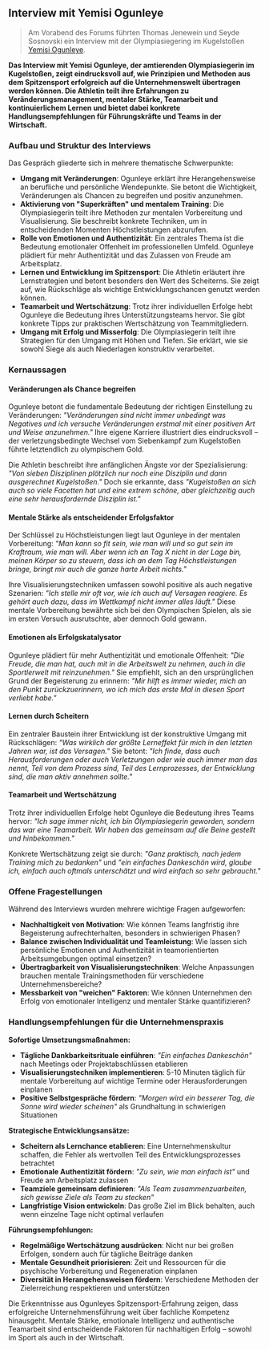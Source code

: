 ## Interview mit Yemisi Ogunleye
> Am Vorabend des Forums führten Thomas Jenewein und Seyde Sosnovski ein Interview mit der Olympiasiegering im Kugelstoßen [Yemisi Ogunleye](https://de.wikipedia.org/wiki/Yemisi_Ogunleye).

**Das Interview mit Yemisi Ogunleye, der amtierenden Olympiasiegerin im Kugelstoßen, zeigt eindrucksvoll auf, wie Prinzipien und Methoden aus dem Spitzensport erfolgreich auf die Unternehmenswelt übertragen werden können. Die Athletin teilt ihre Erfahrungen zu Veränderungsmanagement, mentaler Stärke, Teamarbeit und kontinuierlichem Lernen und bietet dabei konkrete Handlungsempfehlungen für Führungskräfte und Teams in der Wirtschaft.**

### Aufbau und Struktur des Interviews

Das Gespräch gliederte sich in mehrere thematische Schwerpunkte:

- **Umgang mit Veränderungen**: Ogunleye erklärt ihre Herangehensweise an berufliche und persönliche Wendepunkte. Sie betont die Wichtigkeit, Veränderungen als Chancen zu begreifen und positiv anzunehmen.
- **Aktivierung von "Superkräften" und mentalem Training**: Die Olympiasiegerin teilt ihre Methoden zur mentalen Vorbereitung und Visualisierung. Sie beschreibt konkrete Techniken, um in entscheidenden Momenten Höchstleistungen abzurufen.
- **Rolle von Emotionen und Authentizität**: Ein zentrales Thema ist die Bedeutung emotionaler Offenheit im professionellen Umfeld. Ogunleye plädiert für mehr Authentizität und das Zulassen von Freude am Arbeitsplatz.
- **Lernen und Entwicklung im Spitzensport**: Die Athletin erläutert ihre Lernstrategien und betont besonders den Wert des Scheiterns. Sie zeigt auf, wie Rückschläge als wichtige Entwicklungschancen genutzt werden können.
- **Teamarbeit und Wertschätzung**: Trotz ihrer individuellen Erfolge hebt Ogunleye die Bedeutung ihres Unterstützungsteams hervor. Sie gibt konkrete Tipps zur praktischen Wertschätzung von Teammitgliedern.
- **Umgang mit Erfolg und Misserfolg**: Die Olympiasiegerin teilt ihre Strategien für den Umgang mit Höhen und Tiefen. Sie erklärt, wie sie sowohl Siege als auch Niederlagen konstruktiv verarbeitet.

### Kernaussagen

#### Veränderungen als Chance begreifen

Ogunleye betont die fundamentale Bedeutung der richtigen Einstellung zu Veränderungen: *"Veränderungen sind nicht immer unbedingt was Negatives und ich versuche Veränderungen erstmal mit einer positiven Art und Weise anzunehmen."* Ihre eigene Karriere illustriert dies eindrucksvoll – der verletzungsbedingte Wechsel vom Siebenkampf zum Kugelstoßen führte letztendlich zu olympischem Gold.

Die Athletin beschreibt ihre anfänglichen Ängste vor der Spezialisierung: *"Von sieben Disziplinen plötzlich nur noch eine Disziplin und dann ausgerechnet Kugelstoßen."* Doch sie erkannte, dass *"Kugelstoßen an sich auch so viele Facetten hat und eine extrem schöne, aber gleichzeitig auch eine sehr herausfordernde Disziplin ist."*

#### Mentale Stärke als entscheidender Erfolgsfaktor

Der Schlüssel zu Höchstleistungen liegt laut Ogunleye in der mentalen Vorbereitung: *"Man kann so fit sein, wie man will und so gut sein im Kraftraum, wie man will. Aber wenn ich an Tag X nicht in der Lage bin, meinen Körper so zu steuern, dass ich an dem Tag Höchstleistungen bringe, bringt mir auch die ganze harte Arbeit nichts."*

Ihre Visualisierungstechniken umfassen sowohl positive als auch negative Szenarien: *"Ich stelle mir oft vor, wie ich auch auf Versagen reagiere. Es gehört auch dazu, dass im Wettkampf nicht immer alles läuft."* Diese mentale Vorbereitung bewährte sich bei den Olympischen Spielen, als sie im ersten Versuch ausrutschte, aber dennoch Gold gewann.

#### Emotionen als Erfolgskatalysator

Ogunleye plädiert für mehr Authentizität und emotionale Offenheit: *"Die Freude, die man hat, auch mit in die Arbeitswelt zu nehmen, auch in die Sportlerwelt mit reinzunehmen."* Sie empfiehlt, sich an den ursprünglichen Grund der Begeisterung zu erinnern: *"Mir hilft es immer wieder, mich an den Punkt zurückzuerinnern, wo ich mich das erste Mal in diesen Sport verliebt habe."*

#### Lernen durch Scheitern

Ein zentraler Baustein ihrer Entwicklung ist der konstruktive Umgang mit Rückschlägen: *"Was wirklich der größte Lerneffekt für mich in den letzten Jahren war, ist das Versagen."* Sie betont: *"Ich finde, dass auch Herausforderungen oder auch Verletzungen oder wie auch immer man das nennt, Teil von dem Prozess sind, Teil des Lernprozesses, der Entwicklung sind, die man aktiv annehmen sollte."*

#### Teamarbeit und Wertschätzung

Trotz ihrer individuellen Erfolge hebt Ogunleye die Bedeutung ihres Teams hervor: *"Ich sage immer nicht, ich bin Olympiasiegerin geworden, sondern das war eine Teamarbeit. Wir haben das gemeinsam auf die Beine gestellt und hinbekommen."* 

Konkrete Wertschätzung zeigt sie durch: *"Ganz praktisch, nach jedem Training mich zu bedanken"* und *"ein einfaches Dankeschön wird, glaube ich, einfach auch oftmals unterschätzt und wird einfach so sehr gebraucht."*

### Offene Fragestellungen

Während des Interviews wurden mehrere wichtige Fragen aufgeworfen:

- **Nachhaltigkeit von Motivation**: Wie können Teams langfristig ihre Begeisterung aufrechterhalten, besonders in schwierigen Phasen?
- **Balance zwischen Individualität und Teamleistung**: Wie lassen sich persönliche Emotionen und Authentizität in teamorientierten Arbeitsumgebungen optimal einsetzen?
- **Übertragbarkeit von Visualisierungstechniken**: Welche Anpassungen brauchen mentale Trainingsmethoden für verschiedene Unternehmensbereiche?
- **Messbarkeit von "weichen" Faktoren**: Wie können Unternehmen den Erfolg von emotionaler Intelligenz und mentaler Stärke quantifizieren?

### Handlungsempfehlungen für die Unternehmenspraxis

**Sofortige Umsetzungsmaßnahmen:**

- **Tägliche Dankbarkeitsrituale einführen**: *"Ein einfaches Dankeschön"* nach Meetings oder Projektabschlüssen etablieren
- **Visualisierungstechniken implementieren**: 5-10 Minuten täglich für mentale Vorbereitung auf wichtige Termine oder Herausforderungen einplanen
- **Positive Selbstgespräche fördern**: *"Morgen wird ein besserer Tag, die Sonne wird wieder scheinen"* als Grundhaltung in schwierigen Situationen

**Strategische Entwicklungsansätze:**

- **Scheitern als Lernchance etablieren**: Eine Unternehmenskultur schaffen, die Fehler als wertvollen Teil des Entwicklungsprozesses betrachtet
- **Emotionale Authentizität fördern**: *"Zu sein, wie man einfach ist"* und Freude am Arbeitsplatz zulassen
- **Teamziele gemeinsam definieren**: *"Als Team zusammenzuarbeiten, sich gewisse Ziele als Team zu stecken"*
- **Langfristige Vision entwickeln**: Das große Ziel im Blick behalten, auch wenn einzelne Tage nicht optimal verlaufen

**Führungsempfehlungen:**

- **Regelmäßige Wertschätzung ausdrücken**: Nicht nur bei großen Erfolgen, sondern auch für tägliche Beiträge danken
- **Mentale Gesundheit priorisieren**: Zeit und Ressourcen für die psychische Vorbereitung und Regeneration einplanen
- **Diversität in Herangehensweisen fördern**: Verschiedene Methoden der Zielerreichung respektieren und unterstützen

Die Erkenntnisse aus Ogunleyes Spitzensport-Erfahrung zeigen, dass erfolgreiche Unternehmensführung weit über fachliche Kompetenz hinausgeht. Mentale Stärke, emotionale Intelligenz und authentische Teamarbeit sind entscheidende Faktoren für nachhaltigen Erfolg – sowohl im Sport als auch in der Wirtschaft.